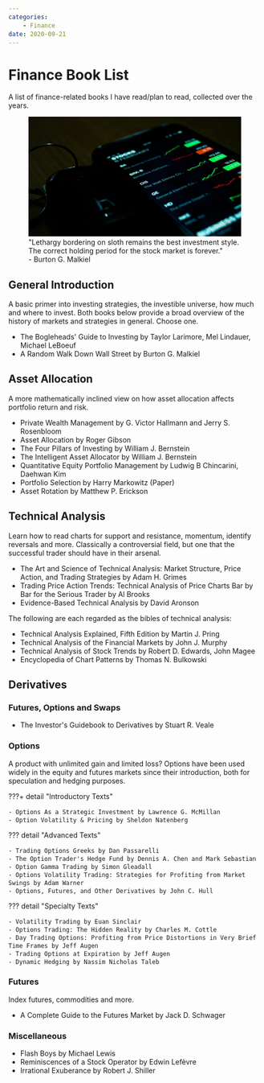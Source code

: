 ```yaml
---
categories:
    - Finance
date: 2020-09-21
---
```


# Finance Book List

A list of finance-related books I have read/plan to read, collected over the years.

<!-- more -->

<figure>
  <img src="/static/images/stock-bg.jpg" alt="Stock Trading" loading="lazy"/>
  <figcaption>"Lethargy bordering on sloth remains the best investment style. The correct holding period for the stock market is forever." <br>- Burton G. Malkiel</figcaption>
</figure>

## General Introduction

A basic primer into investing strategies, the investible universe, how much and where to invest. Both books below provide a broad overview of the history of markets and strategies in general. Choose one.

-   The Bogleheads' Guide to Investing by Taylor Larimore, Mel Lindauer, Michael LeBoeuf
-   A Random Walk Down Wall Street by Burton G. Malkiel

## Asset Allocation

A more mathematically inclined view on how asset allocation affects portfolio return and risk.

-   Private Wealth Management by G. Victor Hallmann and Jerry S. Rosenbloom
-   Asset Allocation by Roger Gibson
-   The Four Pillars of Investing by William J. Bernstein
-   The Intelligent Asset Allocator by William J. Bernstein
-   Quantitative Equity Portfolio Management by Ludwig B Chincarini, Daehwan Kim
-   Portfolio Selection by Harry Markowitz (Paper)
-   Asset Rotation by Matthew P. Erickson

## Technical Analysis

Learn how to read charts for support and resistance, momentum, identify reversals and more. Classically a controversial field, but one that the successful trader should have in their arsenal.

-   The Art and Science of Technical Analysis: Market Structure, Price Action, and Trading Strategies by Adam H. Grimes
-   Trading Price Action Trends: Technical Analysis of Price Charts Bar by Bar for the Serious Trader by Al Brooks
-   Evidence-Based Technical Analysis by David Aronson

The following are each regarded as the bibles of technical analysis:

-   Technical Analysis Explained, Fifth Edition by Martin J. Pring
-   Technical Analysis of the Financial Markets by John J. Murphy
-   Technical Analysis of Stock Trends by Robert D. Edwards, John Magee
-   Encyclopedia of Chart Patterns by Thomas N. Bulkowski

## Derivatives

### Futures, Options and Swaps

-   The Investor's Guidebook to Derivatives by Stuart R. Veale

### Options

A product with unlimited gain and limited loss? Options have been used widely in the equity and futures markets since their introduction, both for speculation and hedging purposes.

???+ detail "Introductory Texts"

    - Options As a Strategic Investment by Lawrence G. McMillan
    - Option Volatility & Pricing by Sheldon Natenberg

??? detail "Advanced Texts"

    - Trading Options Greeks by Dan Passarelli
    - The Option Trader's Hedge Fund by Dennis A. Chen and Mark Sebastian
    - Option Gamma Trading by Simon Gleadall
    - Options Volatility Trading: Strategies for Profiting from Market Swings by Adam Warner
    - Options, Futures, and Other Derivatives by John C. Hull

??? detail "Specialty Texts"

    - Volatility Trading by Euan Sinclair
    - Options Trading: The Hidden Reality by Charles M. Cottle
    - Day Trading Options: Profiting from Price Distortions in Very Brief Time Frames by Jeff Augen
    - Trading Options at Expiration by Jeff Augen
    - Dynamic Hedging by Nassim Nicholas Taleb

### Futures

Index futures, commodities and more.

-   A Complete Guide to the Futures Market by Jack D. Schwager

### Miscellaneous

-   Flash Boys by Michael Lewis
-   Reminiscences of a Stock Operator by Edwin Lefèvre
-   Irrational Exuberance by Robert J. Shiller
